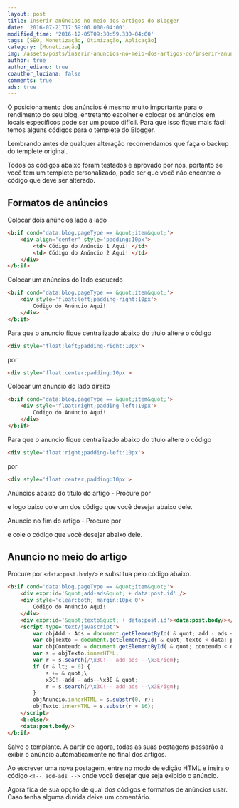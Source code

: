 ```yaml
---
layout: post
title: Inserir anúncios no meio dos artigos do Blogger
date: '2016-07-21T17:59:00.000-04:00'
modified_time: '2016-12-05T09:30:59.330-04:00'
tags: [SEO, Monetização, Otimização, Aplicação]
category: [Monetização]
img: /assets/posts/inserir-anuncios-no-meio-dos-artigos-do/inserir-anuncios-no-meio-dos-artigos-do.jpg
author: true
author_ediano: true
coauthor_luciana: false
comments: true
ads: true
---
```


O posicionamento dos anúncios é mesmo muito importante para o rendimento do seu blog, entretanto escolher e colocar os anúncios em locais específicos pode ser um pouco difícil. Para que isso fique mais fácil temos alguns códigos para o templete do Blogger.

Lembrando antes de qualquer alteração recomendamos que faça o backup do templete original.

Todos os códigos abaixo foram testados e aprovado por nos, portanto se você tem um templete personalizado, pode ser que você não encontre o código que deve ser alterado.

## Formatos de anúncios
Colocar dois anúncios lado a lado

```html
<b:if cond='data:blog.pageType == &quot;item&quot;'>
    <div align='center' style='padding:10px'>
        <td> Código do Anúncio 1 Aqui! </td>
        <td> Código do Anúncio 2 Aqui! </td>
    </div>
</b:if>
```

Colocar um anúncios do lado esquerdo

```html
<b:if cond='data:blog.pageType == &quot;item&quot;'>
    <div style='float:left;padding-right:10px'>
        Código do Anúncio Aqui!
    </div>
</b:if>
```

Para que o anuncio fique centralizado abaixo do título altere o código

```html
<div style='float:left;padding-right:10px'>
```

por

```html
<div style='float:center;padding:10px'>
```

Colocar um anuncio do lado direito

```html
<b:if cond='data:blog.pageType == &quot;item&quot;'>
    <div style='float:right;padding-left:10px'>
        Código do Anúncio Aqui!
    </div>
</b:if>
```

Para que o anuncio fique centralizado abaixo do título altere o código

```html
<div style='float:right;padding-left:10px'>
```

por

```html
<div style='float:center;padding:10px'>
```

Anúncios abaixo do título do artigo - Procure por **<div class='post-header-line-1'/>** e logo baixo cole um dos código que você desejar abaixo dele.

Anuncio no fim do artigo - Procure por **<div class='post-footer'>** e cole o código que você desejar abaixo dele.

## Anuncio no meio do artigo
Procure por `<data:post.body/>` e substitua pelo código abaixo.

```html
<b:if cond='data:blog.pageType == &quot;item&quot;'>
    <div expr:id='&quot;add-ads&quot; + data:post.id' />
    <div style='clear:both; margin:10px 0'>
        Código do Anúncio Aqui!
    </div>
    <div expr:id='&quot;texto&quot; + data:post.id'><data:post.body/></div>
    <script type='text/javascript'>
        var objAdd - Ads = document.getElementById( & quot; add - ads < data: post.id / > & quot;);
        var objTexto = document.getElementById( & quot; texto < data: post.id / > & quot;);
        var objConteudo = document.getElementById( & quot; conteudo < data: post.id / > & quot;);
        var s = objTexto.innerHTML;
        var r = s.search(/\x3C!-- add-ads --\x3E/igm);
        if (r & lt; = 0) {
            s += & quot;\
            x3C!--add - ads--\x3E & quot;
            r = s.search(/\x3C!-- add-ads --\x3E/igm);
        }
        objAnuncio.innerHTML = s.substr(0, r);
        objTexto.innerHTML = s.substr(r + 16);
    </script>
    <b:else/>
    <data:post.body/>
</b:if>
```

Salve o templante. A partir de agora, todas as suas postagens passarão a exibir o anúncio automaticamente no final dos artigos.

Ao escrever uma nova postagem, entre no modo de edição HTML e insira o código `<!-- add-ads -->` onde você desejar que seja exibido o anúncio.

Agora fica de sua opção de qual dos códigos e formatos de anúncios usar. Caso tenha alguma duvida deixe um comentário.